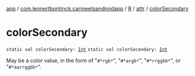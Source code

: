 [app](../../../index.md) / [com.lennertbontinck.carmeetsandroidapp](../../index.md) / [R](../index.md) / [attr](index.md) / [colorSecondary](./color-secondary.md)

# colorSecondary

`static val colorSecondary: `[`Int`](https://kotlinlang.org/api/latest/jvm/stdlib/kotlin/-int/index.html)
`static val colorSecondary: `[`Int`](https://kotlinlang.org/api/latest/jvm/stdlib/kotlin/-int/index.html)

May be a color value, in the form of "`#*rgb*`", "`#*argb*`", "`#*rrggbb*`", or "`#*aarrggbb*`".

